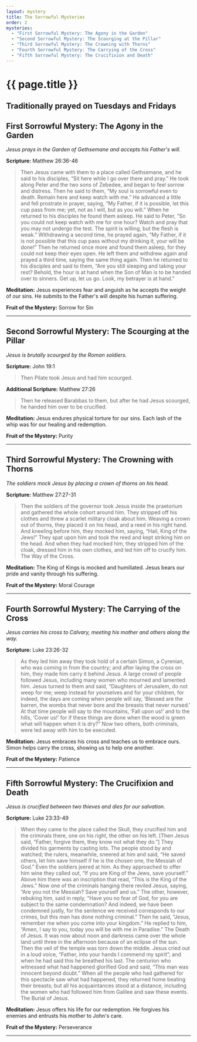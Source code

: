 ```yaml
---
layout: mystery
title: The Sorrowful Mysteries
order: 2
mysteries:
  - "First Sorrowful Mystery: The Agony in the Garden"
  - "Second Sorrowful Mystery: The Scourging at the Pillar"
  - "Third Sorrowful Mystery: The Crowning with Thorns"
  - "Fourth Sorrowful Mystery: The Carrying of the Cross"
  - "Fifth Sorrowful Mystery: The Crucifixion and Death"
---
```

# {{ page.title }}

## Traditionally prayed on Tuesdays and Fridays

## First Sorrowful Mystery: The Agony in the Garden

*Jesus prays in the Garden of Gethsemane and accepts his Father's will.*

**Scripture:** Matthew 26:36-46

> Then Jesus came with them to a place called Gethsemane, and he said to his
> disciples, “Sit here while I go over there and pray.”   He took along Peter
> and the two sons of Zebedee, and began to feel sorrow and distress.  Then he
> said to them, “My soul is sorrowful even to death. Remain here and keep watch
> with me.”  He advanced a little and fell prostrate in prayer, saying, “My
> Father, if it is possible, let this cup pass from me; yet, not as I will, but
> as you will.” When he returned to his disciples he found them asleep. He said
> to Peter, “So you could not keep watch with me for one hour? Watch and pray
> that you may not undergo the test. The spirit is willing, but the flesh is
> weak.”  Withdrawing a second time, he prayed again, “My Father, if it is not
> possible that this cup pass without my drinking it, your will be done!” Then
> he returned once more and found them asleep, for they could not keep their
> eyes open. He left them and withdrew again and prayed a third time, saying
> the same thing again.  Then he returned to his disciples and said to them,
> “Are you still sleeping and taking your rest? Behold, the hour is at hand
> when the Son of Man is to be handed over to sinners. Get up, let us go. Look,
> my betrayer is at hand.”

**Meditation:** Jesus experiences fear and anguish as he accepts the weight of our sins.
He submits to the Father's will despite his human suffering.

**Fruit of the Mystery:** Sorrow for Sin

---

## Second Sorrowful Mystery: The Scourging at the Pillar

*Jesus is brutally scourged by the Roman soldiers.*

**Scripture:** John 19:1

> Then Pilate took Jesus and had him scourged.

**Additional Scripture:** Matthew 27:26

> Then he released Barabbas to them, but after he had Jesus scourged, he handed
> him over to be crucified.

**Meditation:** Jesus endures physical torture for our sins. Each lash of the whip was for our healing and redemption.

**Fruit of the Mystery:** Purity

---

## Third Sorrowful Mystery: The Crowning with Thorns

*The soldiers mock Jesus by placing a crown of thorns on his head.*

**Scripture:** Matthew 27:27-31

> Then the soldiers of the governor took Jesus inside the praetorium and
> gathered the whole cohort around him. They stripped off his clothes and threw
> a scarlet military cloak about him.  Weaving a crown out of thorns, they
> placed it on his head, and a reed in his right hand. And kneeling before him,
> they mocked him, saying, “Hail, King of the Jews!”  They spat upon him and
> took the reed and kept striking him on the head. And when they had mocked
> him, they stripped him of the cloak, dressed him in his own clothes, and led
> him off to crucify him. The Way of the Cross.

**Meditation:** The King of Kings is mocked and humiliated. Jesus bears our pride and vanity through his suffering.

**Fruit of the Mystery:** Moral Courage

---

## Fourth Sorrowful Mystery: The Carrying of the Cross

*Jesus carries his cross to Calvary, meeting his mother and others along the way.*

**Scripture:** Luke 23:26-32

> As they led him away they took hold of a certain Simon, a Cyrenian, who was
> coming in from the country; and after laying the cross on him, they made him
> carry it behind Jesus. A large crowd of people followed Jesus, including many
> women who mourned and lamented him.  Jesus turned to them and said,
> “Daughters of Jerusalem, do not weep for me; weep instead for yourselves and
> for your children, for indeed, the days are coming when people will say,
> ‘Blessed are the barren, the wombs that never bore and the breasts that never
> nursed.’ At that time people will say to the mountains, ‘Fall upon us!’ and
> to the hills, ‘Cover us!’  for if these things are done when the wood is
> green what will happen when it is dry?” Now two others, both criminals, were
> led away with him to be executed.

**Meditation:** Jesus embraces his cross and teaches us to embrace ours.
Simon helps carry the cross, showing us to help one another.

**Fruit of the Mystery:** Patience

---

## Fifth Sorrowful Mystery: The Crucifixion and Death

*Jesus is crucified between two thieves and dies for our salvation.*

**Scripture:** Luke 23:33-49

> When they came to the place called the Skull, they crucified him and the
> criminals there, one on his right, the other on his left.  [Then Jesus said,
> “Father, forgive them, they know not what they do.”] They divided his
> garments by casting lots.  The people stood by and watched; the rulers,
> meanwhile, sneered at him and said,  “He saved others, let him save himself
> if he is the chosen one, the Messiah of God.”  Even the soldiers jeered at
> him. As they approached to offer him wine  they called out, “If you are King
> of the Jews, save yourself.” Above him there was an inscription that read,
> “This is the King of the Jews.” Now one of the criminals hanging there
> reviled Jesus, saying, “Are you not the Messiah? Save yourself and us.” The
> other, however, rebuking him, said in reply, “Have you no fear of God, for
> you are subject to the same condemnation? And indeed, we have been condemned
> justly, for the sentence we received corresponds to our crimes, but this man
> has done nothing criminal.”  Then he said, “Jesus, remember me when you come
> into your kingdom.”  He replied to him, “Amen, I say to you, today you will
> be with me in Paradise.”  The Death of Jesus.  It was now about noon  and
> darkness came over the whole land until three in the afternoon because of an
> eclipse of the sun. Then the veil of the temple was torn down the middle.
> Jesus cried out in a loud voice, “Father, into your hands I commend my
> spirit”; and when he had said this he breathed his last.  The centurion who
> witnessed what had happened glorified God and said, “This man was innocent
> beyond doubt.” When all the people who had gathered for this spectacle saw
> what had happened, they returned home beating their breasts;  but all his
> acquaintances stood at a distance, including the women who had followed him
> from Galilee and saw these events.  The Burial of Jesus. 

**Meditation:** Jesus offers his life for our redemption. He forgives his enemies and entrusts his mother to John's care.

**Fruit of the Mystery:** Perseverance

---
